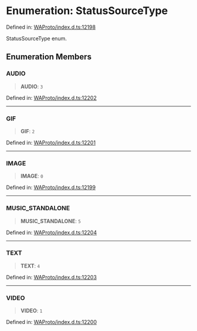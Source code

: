 # Enumeration: StatusSourceType

Defined in: [WAProto/index.d.ts:12198](https://github.com/Fokusdotid/bail/blob/546bbbb35e652e95f45982a71bee62b2c682e4eb/WAProto/index.d.ts#L12198)

StatusSourceType enum.

## Enumeration Members

### AUDIO

> **AUDIO**: `3`

Defined in: [WAProto/index.d.ts:12202](https://github.com/Fokusdotid/bail/blob/546bbbb35e652e95f45982a71bee62b2c682e4eb/WAProto/index.d.ts#L12202)

***

### GIF

> **GIF**: `2`

Defined in: [WAProto/index.d.ts:12201](https://github.com/Fokusdotid/bail/blob/546bbbb35e652e95f45982a71bee62b2c682e4eb/WAProto/index.d.ts#L12201)

***

### IMAGE

> **IMAGE**: `0`

Defined in: [WAProto/index.d.ts:12199](https://github.com/Fokusdotid/bail/blob/546bbbb35e652e95f45982a71bee62b2c682e4eb/WAProto/index.d.ts#L12199)

***

### MUSIC\_STANDALONE

> **MUSIC\_STANDALONE**: `5`

Defined in: [WAProto/index.d.ts:12204](https://github.com/Fokusdotid/bail/blob/546bbbb35e652e95f45982a71bee62b2c682e4eb/WAProto/index.d.ts#L12204)

***

### TEXT

> **TEXT**: `4`

Defined in: [WAProto/index.d.ts:12203](https://github.com/Fokusdotid/bail/blob/546bbbb35e652e95f45982a71bee62b2c682e4eb/WAProto/index.d.ts#L12203)

***

### VIDEO

> **VIDEO**: `1`

Defined in: [WAProto/index.d.ts:12200](https://github.com/Fokusdotid/bail/blob/546bbbb35e652e95f45982a71bee62b2c682e4eb/WAProto/index.d.ts#L12200)
